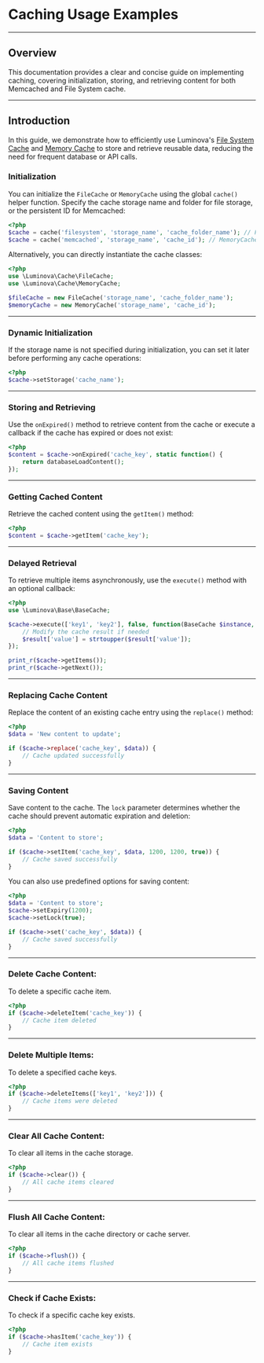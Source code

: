 # Caching Usage Examples

***

## Overview

This documentation provides a clear and concise guide on implementing caching, covering initialization, storing, and retrieving content for both Memcached and File System cache.

***

## Introduction

In this guide, we demonstrate how to efficiently use Luminova's [File System Cache](/cache/file.md) and [Memory Cache](/cache/memory.md) to store and retrieve reusable data, reducing the need for frequent database or API calls.

### Initialization

You can initialize the `FileCache` or `MemoryCache` using the global `cache()` helper function. Specify the cache storage name and folder for file storage, or the persistent ID for Memcached:

```php
<?php
$cache = cache('filesystem', 'storage_name', 'cache_folder_name'); // FileCache
$cache = cache('memcached', 'storage_name', 'cache_id'); // MemoryCache
```

Alternatively, you can directly instantiate the cache classes:

```php
<?php
use \Luminova\Cache\FileCache;
use \Luminova\Cache\MemoryCache;

$fileCache = new FileCache('storage_name', 'cache_folder_name');
$memoryCache = new MemoryCache('storage_name', 'cache_id');
```

***

### Dynamic Initialization

If the storage name is not specified during initialization, you can set it later before performing any cache operations:

```php
<?php
$cache->setStorage('cache_name');
```

***

### Storing and Retrieving

Use the `onExpired()` method to retrieve content from the cache or execute a callback if the cache has expired or does not exist:

```php
<?php
$content = $cache->onExpired('cache_key', static function() {
    return databaseLoadContent();
});
```

***

### Getting Cached Content

Retrieve the cached content using the `getItem()` method:

```php
<?php
$content = $cache->getItem('cache_key');
```

***

### Delayed Retrieval

To retrieve multiple items asynchronously, use the `execute()` method with an optional callback:

```php
<?php
use \Luminova\Base\BaseCache;

$cache->execute(['key1', 'key2'], false, function(BaseCache $instance, array &$result) {
    // Modify the cache result if needed
    $result['value'] = strtoupper($result['value']);
});

print_r($cache->getItems());
print_r($cache->getNext());
```

***

### Replacing Cache Content

Replace the content of an existing cache entry using the `replace()` method:

```php
<?php
$data = 'New content to update';

if ($cache->replace('cache_key', $data)) {
    // Cache updated successfully
}
```

***

### Saving Content

Save content to the cache. The `lock` parameter determines whether the cache should prevent automatic expiration and deletion:

```php
<?php
$data = 'Content to store';

if ($cache->setItem('cache_key', $data, 1200, 1200, true)) {
    // Cache saved successfully
}
```

You can also use predefined options for saving content:

```php
<?php
$data = 'Content to store';
$cache->setExpiry(1200);
$cache->setLock(true);

if ($cache->set('cache_key', $data)) {
    // Cache saved successfully
}
```

***

### Delete Cache Content:

To delete a specific cache item.

```php
<?php
if ($cache->deleteItem('cache_key')) {
    // Cache item deleted
}
```

***

### Delete Multiple Items:

To delete a specified cache keys.

```php
<?php
if ($cache->deleteItems(['key1', 'key2'])) {
    // Cache items were deleted
}
```

***

### Clear All Cache Content:

To clear all items in the cache storage.

```php
<?php
if ($cache->clear()) {
    // All cache items cleared
}
```

***

### Flush All Cache Content:

To clear all items in the cache directory or cache server.

```php
<?php
if ($cache->flush()) {
    // All cache items flushed
}
```

***

### Check if Cache Exists:

To check if a specific cache key exists.

```php
<?php
if ($cache->hasItem('cache_key')) {
    // Cache item exists
}
```